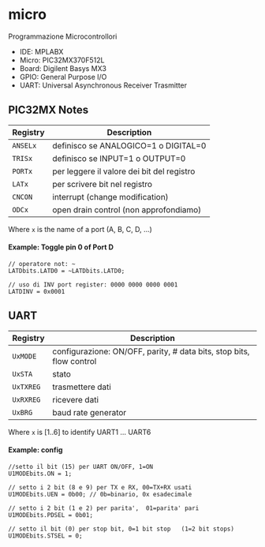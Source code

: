 # micro
Programmazione Microcontrollori

* IDE: MPLABX
* Micro: PIC32MX370F512L
* Board: Digilent Basys MX3
* GPIO:	General Purpose I/O
* UART:	Universal Asynchronous Receiver Trasmitter


## PIC32MX Notes

| Registry | Description |
| -------- | ----------- |
| `ANSELx` | definisco se ANALOGICO=1 o DIGITAL=0 |
| `TRISx`  | definisco se INPUT=1 o OUTPUT=0 | 
| `PORTx`  | per leggere il valore dei bit del registro |
| `LATx`   | per scrivere bit nel registro |
| `CNCON`  | interrupt (change modification) |
| `ODCx`   | open drain control (non approfondiamo) |

Where `x` is the name of a port (A, B, C, D, ...)

#### Example: Toggle pin 0 of Port D
```
// operatore not: ~
LATDbits.LATD0 = ~LATDbits.LATD0; 

// uso di INV port register: 0000 0000 0000 0001
LATDINV = 0x0001
```

## UART
| Registry | Description |
| -------- | ----------- |
| `UxMODE` | configurazione: ON/OFF, parity, # data bits, stop bits, flow control |
| `UxSTA`  | stato | 
| `UxTXREG`  | trasmettere dati |
| `UxRXREG`  | ricevere dati |
| `UxBRG`  | baud rate generator |

Where `x` is [1..6] to identify UART1 ... UART6

#### Example: config
```
//setto il bit (15) per UART ON/OFF, 1=ON
U1MODEbits.ON = 1;

// setto i 2 bit (8 e 9) per TX e RX, 00=TX+RX usati
U1MODEbits.UEN = 0b00; // 0b=binario, 0x esadecimale

// setto i 2 bit (1 e 2) per parita',  01=parita' pari
U1MODEbits.PDSEL = 0b01; 

// setto il bit (0) per stop bit, 0=1 bit stop   (1=2 bit stops)
U1MODEbits.STSEL = 0; 
```

